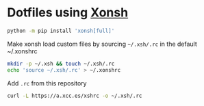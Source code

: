 # Dotfiles using [Xonsh](http://xonsh.github.io)

```sh
python -m pip install 'xonsh[full]'
```

Make xonsh load custom files by sourcing `~/.xsh/.rc` in the default ~/.xonshrc

```sh
mkdir -p ~/.xsh && touch ~/.xsh/.rc
echo 'source ~/.xsh/.rc' > ~/.xonshrc
```

Add `.rc` from this repository
```sh
curl -L https://a.xcc.es/xshrc -o ~/.xsh/.rc
```
